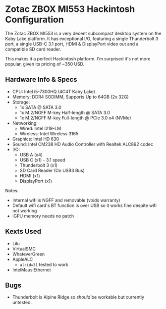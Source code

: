 # Zotac ZBOX MI553 Hackintosh Configuration
The Zotac ZBOX MI553 is a very decent subcompact desktop system on the Kaby Lake platform. It has exceptional I/O, featuring a single Thunderbolt 3 port, a single USB-C 3.1 port, HDMI & DisplayPort video out and a compatible SD card reader.

This makes it a perfect Hackintosh platform. I'm surprised it's not more popular, given its pricing of ~350 USD.

## Hardware Info & Specs
- CPU: Intel i5-7300HQ (4C4T Kaby Lake)
- Memory: DDR4 SODIMM, Supports Up to 64GB (2x 32G)
- Storage:
    - 1x SATA @ SATA 3.0
    - 1x M.2/NGFF M-key Half-length @ SATA 3.0
    - 1x M.2/NGFF M-key Full-length @ PCIe 3.0 x4 (NVMe)
- Networking:
    - Wired: Intel I219-LM
    - Wireless: Intel Wireless 3165
- Graphics: Intel HD 630
- Sound: Intel CM238 HD Audio Controller with Realtek ALC892 codec
- I/O:
    - USB A (x4)
    - USB C (x1) - 3.1 speed
    - Thunderbolt 3 (x1)
    - SD Card Reader (On USB3 Bus)
    - HDMI (x1)
    - DisplayPort (x1)

Notes:
- Internal wifi is NGFF and removable (voids warranty)
- Default wifi card's BT function is over USB so it works fine despite wifi not working
- iGPU memory needs no patch

## Kexts Used
- Lilu
- VirtualSMC
- WhateverGreen
- AppleALC
    - `alcid=31` tested to work
- IntelMausiEthernet

## Bugs
- Thunderbolt is Alpine Ridge so _should_ be workable but currently untested.
